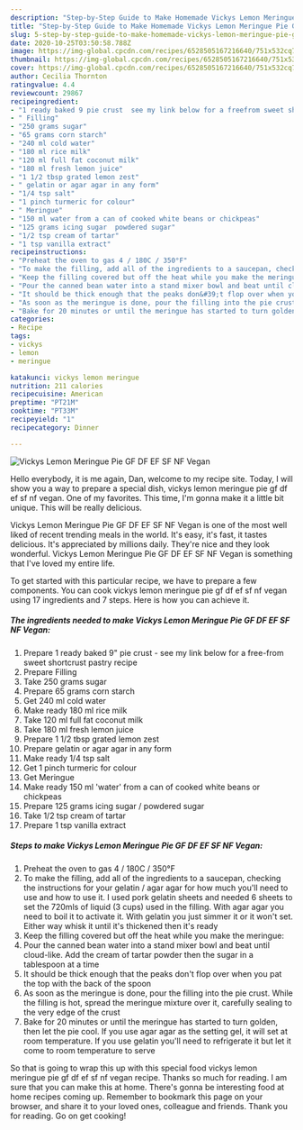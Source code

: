 ```yaml
---
description: "Step-by-Step Guide to Make Homemade Vickys Lemon Meringue Pie GF DF EF SF NF Vegan"
title: "Step-by-Step Guide to Make Homemade Vickys Lemon Meringue Pie GF DF EF SF NF Vegan"
slug: 5-step-by-step-guide-to-make-homemade-vickys-lemon-meringue-pie-gf-df-ef-sf-nf-vegan
date: 2020-10-25T03:50:58.788Z
image: https://img-global.cpcdn.com/recipes/6528505167216640/751x532cq70/vickys-lemon-meringue-pie-gf-df-ef-sf-nf-vegan-recipe-main-photo.jpg
thumbnail: https://img-global.cpcdn.com/recipes/6528505167216640/751x532cq70/vickys-lemon-meringue-pie-gf-df-ef-sf-nf-vegan-recipe-main-photo.jpg
cover: https://img-global.cpcdn.com/recipes/6528505167216640/751x532cq70/vickys-lemon-meringue-pie-gf-df-ef-sf-nf-vegan-recipe-main-photo.jpg
author: Cecilia Thornton
ratingvalue: 4.4
reviewcount: 29867
recipeingredient:
- "1 ready baked 9 pie crust  see my link below for a freefrom sweet shortcrust pastry recipe"
- " Filling"
- "250 grams sugar"
- "65 grams corn starch"
- "240 ml cold water"
- "180 ml rice milk"
- "120 ml full fat coconut milk"
- "180 ml fresh lemon juice"
- "1 1/2 tbsp grated lemon zest"
- " gelatin or agar agar in any form"
- "1/4 tsp salt"
- "1 pinch turmeric for colour"
- " Meringue"
- "150 ml water from a can of cooked white beans or chickpeas"
- "125 grams icing sugar  powdered sugar"
- "1/2 tsp cream of tartar"
- "1 tsp vanilla extract"
recipeinstructions:
- "Preheat the oven to gas 4 / 180C / 350°F"
- "To make the filling, add all of the ingredients to a saucepan, checking the instructions for your gelatin / agar agar for how much you&#39;ll need to use and how to use it. I used pork gelatin sheets and needed 6 sheets to set the 720mls of liquid (3 cups) used in the filling. With agar agar you need to boil it to activate it. With gelatin you just simmer it or it won&#39;t set. Either way whisk it until it&#39;s thickened then it&#39;s ready"
- "Keep the filling covered but off the heat while you make the meringue:"
- "Pour the canned bean water into a stand mixer bowl and beat until cloud-like. Add the cream of tartar powder then the sugar in a tablespoon at a time"
- "It should be thick enough that the peaks don&#39;t flop over when you pat the top with the back of the spoon"
- "As soon as the meringue is done, pour the filling into the pie crust. While the filling is hot, spread the meringue mixture over it, carefully sealing to the very edge of the crust"
- "Bake for 20 minutes or until the meringue has started to turn golden, then let the pie cool. If you use agar agar as the setting gel, it will set at room temperature. If you use gelatin you&#39;ll need to refrigerate it but let it come to room temperature to serve"
categories:
- Recipe
tags:
- vickys
- lemon
- meringue

katakunci: vickys lemon meringue 
nutrition: 211 calories
recipecuisine: American
preptime: "PT21M"
cooktime: "PT33M"
recipeyield: "1"
recipecategory: Dinner

---
```



![Vickys Lemon Meringue Pie GF DF EF SF NF Vegan](https://img-global.cpcdn.com/recipes/6528505167216640/751x532cq70/vickys-lemon-meringue-pie-gf-df-ef-sf-nf-vegan-recipe-main-photo.jpg)

Hello everybody, it is me again, Dan, welcome to my recipe site. Today, I will show you a way to prepare a special dish, vickys lemon meringue pie gf df ef sf nf vegan. One of my favorites. This time, I'm gonna make it a little bit unique. This will be really delicious.

Vickys Lemon Meringue Pie GF DF EF SF NF Vegan is one of the most well liked of recent trending meals in the world. It's easy, it's fast, it tastes delicious. It's appreciated by millions daily. They're nice and they look wonderful. Vickys Lemon Meringue Pie GF DF EF SF NF Vegan is something that I've loved my entire life.




To get started with this particular recipe, we have to prepare a few components. You can cook vickys lemon meringue pie gf df ef sf nf vegan using 17 ingredients and 7 steps. Here is how you can achieve it.

<!--inarticleads1-->

##### The ingredients needed to make Vickys Lemon Meringue Pie GF DF EF SF NF Vegan:

1. Prepare 1 ready baked 9&#34; pie crust - see my link below for a free-from sweet shortcrust pastry recipe
1. Prepare  Filling
1. Take 250 grams sugar
1. Prepare 65 grams corn starch
1. Get 240 ml cold water
1. Make ready 180 ml rice milk
1. Take 120 ml full fat coconut milk
1. Take 180 ml fresh lemon juice
1. Prepare 1 1/2 tbsp grated lemon zest
1. Prepare  gelatin or agar agar in any form
1. Make ready 1/4 tsp salt
1. Get 1 pinch turmeric for colour
1. Get  Meringue
1. Make ready 150 ml &#39;water&#39; from a can of cooked white beans or chickpeas
1. Prepare 125 grams icing sugar / powdered sugar
1. Take 1/2 tsp cream of tartar
1. Prepare 1 tsp vanilla extract




<!--inarticleads2-->

##### Steps to make Vickys Lemon Meringue Pie GF DF EF SF NF Vegan:

1. Preheat the oven to gas 4 / 180C / 350°F
1. To make the filling, add all of the ingredients to a saucepan, checking the instructions for your gelatin / agar agar for how much you&#39;ll need to use and how to use it. I used pork gelatin sheets and needed 6 sheets to set the 720mls of liquid (3 cups) used in the filling. With agar agar you need to boil it to activate it. With gelatin you just simmer it or it won&#39;t set. Either way whisk it until it&#39;s thickened then it&#39;s ready
1. Keep the filling covered but off the heat while you make the meringue:
1. Pour the canned bean water into a stand mixer bowl and beat until cloud-like. Add the cream of tartar powder then the sugar in a tablespoon at a time
1. It should be thick enough that the peaks don&#39;t flop over when you pat the top with the back of the spoon
1. As soon as the meringue is done, pour the filling into the pie crust. While the filling is hot, spread the meringue mixture over it, carefully sealing to the very edge of the crust
1. Bake for 20 minutes or until the meringue has started to turn golden, then let the pie cool. If you use agar agar as the setting gel, it will set at room temperature. If you use gelatin you&#39;ll need to refrigerate it but let it come to room temperature to serve




So that is going to wrap this up with this special food vickys lemon meringue pie gf df ef sf nf vegan recipe. Thanks so much for reading. I am sure that you can make this at home. There's gonna be interesting food at home recipes coming up. Remember to bookmark this page on your browser, and share it to your loved ones, colleague and friends. Thank you for reading. Go on get cooking!

